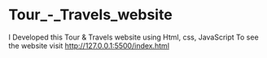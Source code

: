 # Tour_-_Travels_website
I Developed this Tour &amp; Travels website using Html, css, JavaScript To see the website visit http://127.0.0.1:5500/index.html
